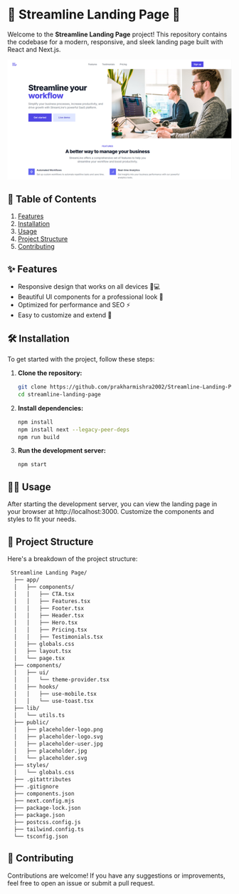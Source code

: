 # 🌟 Streamline Landing Page 🌟

Welcome to the **Streamline Landing Page** project! This repository contains the codebase for a modern, responsive, and sleek landing page built with React and Next.js.

![Streamline Landing Page](https://github.com/prakharmishra2002/Streamline-Landing-Page/blob/main/ScreenShot.png) 

## 🚀 Table of Contents
1. [Features](#features)
2. [Installation](#installation)
3. [Usage](#usage)
4. [Project Structure](#project-structure)
5. [Contributing](#contributing)

## ✨ Features
- Responsive design that works on all devices 📱💻
- Beautiful UI components for a professional look 🎨
- Optimized for performance and SEO ⚡
- Easy to customize and extend 🔧

## 🛠 Installation
To get started with the project, follow these steps:

1. **Clone the repository:**
     ```bash
     git clone https://github.com/prakharmishra2002/Streamline-Landing-Page.git
     cd streamline-landing-page
2. **Install dependencies:**
     ```bash
     npm install
     npm install next --legacy-peer-deps
     npm run build
3. **Run the development server:**
     ```bash
     npm start

## 🧑‍💻 Usage
After starting the development server, you can view the landing page in your browser at http://localhost:3000. Customize the components and styles to fit your needs.

## 📂 Project Structure
Here's a breakdown of the project structure:

     Streamline Landing Page/
      ├── app/
      │   ├── components/
      │   │   ├── CTA.tsx
      │   │   ├── Features.tsx
      │   │   ├── Footer.tsx
      │   │   ├── Header.tsx
      │   │   ├── Hero.tsx
      │   │   ├── Pricing.tsx
      │   │   ├── Testimonials.tsx
      │   ├── globals.css
      │   ├── layout.tsx
      │   └── page.tsx
      ├── components/
      │   ├── ui/
      │   │   └── theme-provider.tsx
      │   ├── hooks/
      │   │   ├── use-mobile.tsx
      │   │   └── use-toast.tsx
      ├── lib/
      │   └── utils.ts
      ├── public/
      │   ├── placeholder-logo.png
      │   ├── placeholder-logo.svg
      │   ├── placeholder-user.jpg
      │   ├── placeholder.jpg
      │   └── placeholder.svg
      ├── styles/
      │   └── globals.css
      ├── .gitattributes
      ├── .gitignore
      ├── components.json
      ├── next.config.mjs
      ├── package-lock.json
      ├── package.json
      ├── postcss.config.js
      ├── tailwind.config.ts
      └── tsconfig.json
## 🤝 Contributing
Contributions are welcome! If you have any suggestions or improvements, feel free to open an issue or submit a pull request. 

